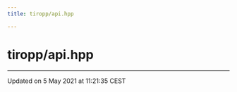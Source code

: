 ```yaml
---
title: tiropp/api.hpp

---
```


# tiropp/api.hpp






-------------------------------

Updated on  5 May 2021 at 11:21:35 CEST
